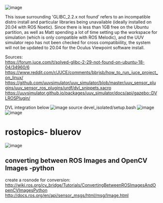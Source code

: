 
![image](https://user-images.githubusercontent.com/88146518/165717601-8453aaf0-f19a-4fc8-aa23-f0cf22758a9d.png)

This issue surrounding 'GLIBC_2.2.x not found' refers to an incompatible distro install and particular libraries being unavailable (ideally installed on 20.04 with ROS Noetic). Since there is less than 1GB free on the Ubuntu partition, as well as Matt spending a lot of time setting up the workspace for simulation (which is only compatible with ROS Melodic), and the UUV simulator repo has not been checked for cross compatibiility, the system will not be updated to 20.04 for the Oculus Viewpoint software install.

Sources:  
https://forum.juce.com/t/solved-glibc-2-29-not-found-on-ubuntu-18-04/34960/6   https://www.reddit.com/r/JUCE/comments/bbrjsb/how_to_run_juce_project_on_linux/  
https://github.com/uuvsimulator/uuv_simulator/blob/master/uuv_sensor_plugins/uuv_sensor_ros_plugins/urdf/dvl_snippets.xacro  
https://uuvsimulator.github.io/packages/uuv_simulator/docs/api/gazebo::DVLROSPlugin/
  
DVL integration below
![image](https://user-images.githubusercontent.com/88146518/165717685-7a3937ba-7ce2-4e2f-8a3f-098670f49907.png)
source devel_isolated/setup.bash
![image](https://user-images.githubusercontent.com/88146518/165717785-32dc2d49-2ba8-46cb-9a1d-a05520fa8c03.png)
![image](https://user-images.githubusercontent.com/88146518/165717808-36b5e481-b268-4d42-8f5e-4d85c23f7baf.png)
  
  # rostopics- bluerov
  ![image](https://user-images.githubusercontent.com/85168871/168003740-e26a76d7-3e36-4a72-9d41-2aa76a5bdda4.png)

  ## converting between ROS Images and OpenCV Images -python 
  create a rosnode for conversion:
  http://wiki.ros.org/cv_bridge/Tutorials/ConvertingBetweenROSImagesAndOpenCVImagesPython
  http://docs.ros.org/en/api/sensor_msgs/html/msg/Image.html
